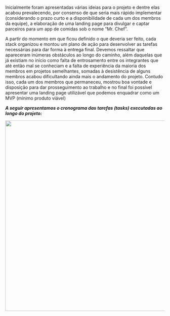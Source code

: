 Inicialmente foram apresentadas várias ideias para o projeto e dentre elas acabou prevalecendo, por consenso de que seria mais rápido implementar (considerando o prazo curto e a disponibilidade de cada um dos membros da equipe), a elaboração de uma landing page para divulgar e captar parceiros para um app de comidas sob o nome “Mr. Chef”.</br>

A partir do momento em que ficou definido o que deveria ser feito, cada stack organizou e montou um plano de ação para desenvolver as tarefas necessárias para dar forma à entrega final.
Devemos ressaltar que apareceram inúmeras obstáculos ao longo do caminho, além daquelas que já existiam no início como falta de entrosamento entre os integrantes que até então mal se conheciam e a falta de experiência da maioria dos membros em projetos semelhantes, somadas à desistência de alguns membros acabou dificultando ainda mais o andamento do projeto.
Contudo isso, cada um dos membros que permaneceu, mostrou boa vontade e disposição para dar prosseguimento ao trabalho e no final foi possível apresentar uma landing page utilizável que podemos enquadrar como um MVP (mínimo produto viável) </br>

***A seguir apresentamos o cronograma das tarefas (tasks) executadas ao longo do projeto:***

<div align="center">
<img src="https://user-images.githubusercontent.com/83875408/146204191-2c55d66b-751b-4c75-9883-2af5167af769.PNG" width="600px" />
</div>


